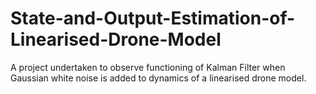 # State-and-Output-Estimation-of-Linearised-Drone-Model

A project undertaken to observe functioning of Kalman Filter when Gaussian white noise is added to dynamics of a linearised drone model.
